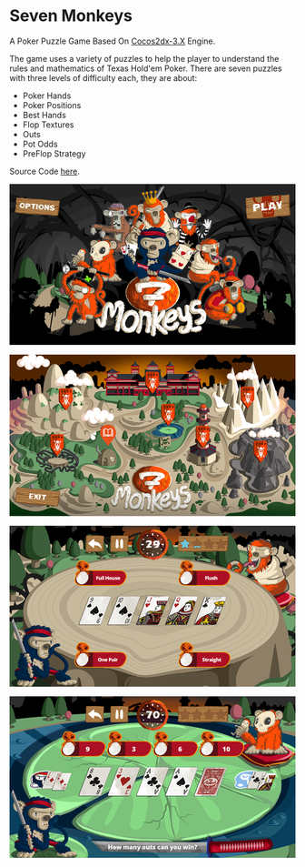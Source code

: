 # Seven Monkeys

A Poker Puzzle Game Based On [Cocos2dx-3.X](http://www.cocos2d-x.org/) Engine.

The game uses a variety of puzzles to help the player to understand the rules and mathematics of Texas Hold'em Poker. There are seven puzzles with three levels of difficulty each, they are about:

- Poker Hands
- Poker Positions
- Best Hands
- Flop Textures
- Outs
- Pot Odds
- PreFlop Strategy

Source Code [here](https://github.com/aitorfernandez/seven-monkeys/tree/master/source).

<p align="center">
  <img src="img/seven-monkeys-main.png" alt="Main Scene"/>
</p>

<p align="center">
  <img src="img/seven-monkeys-map.png" alt="Map Scene"/>
</p>

<p align="center">
  <img src="img/seven-monkeys-table-1.png" alt="Table Scene"/>
</p>

<p align="center">
  <img src="img/seven-monkeys-table-2.png" alt="Table Scene"/>
</p>
